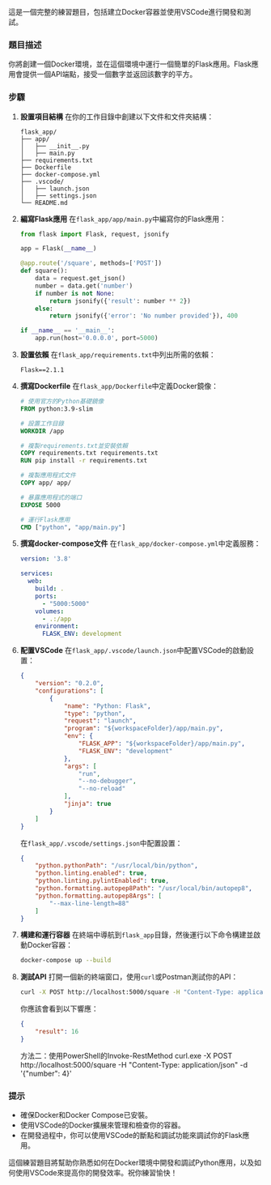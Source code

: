這是一個完整的練習題目，包括建立Docker容器並使用VSCode進行開發和測試。

### 題目描述

你將創建一個Docker環境，並在這個環境中運行一個簡單的Flask應用。Flask應用會提供一個API端點，接受一個數字並返回該數字的平方。

### 步驟

1. **設置項目結構**
   在你的工作目錄中創建以下文件和文件夾結構：
   ```
   flask_app/
   ├── app/
   │   ├── __init__.py
   │   ├── main.py
   ├── requirements.txt
   ├── Dockerfile
   ├── docker-compose.yml
   ├── .vscode/
   │   ├── launch.json
   │   ├── settings.json
   └── README.md
   ```

2. **編寫Flask應用**
   在`flask_app/app/main.py`中編寫你的Flask應用：
   ```python
   from flask import Flask, request, jsonify

   app = Flask(__name__)

   @app.route('/square', methods=['POST'])
   def square():
       data = request.get_json()
       number = data.get('number')
       if number is not None:
           return jsonify({'result': number ** 2})
       else:
           return jsonify({'error': 'No number provided'}), 400

   if __name__ == '__main__':
       app.run(host='0.0.0.0', port=5000)
   ```

3. **設置依賴**
   在`flask_app/requirements.txt`中列出所需的依賴：
   ```
   Flask==2.1.1
   ```

4. **撰寫Dockerfile**
   在`flask_app/Dockerfile`中定義Docker鏡像：
   ```Dockerfile
   # 使用官方的Python基礎鏡像
   FROM python:3.9-slim

   # 設置工作目錄
   WORKDIR /app

   # 複製requirements.txt並安裝依賴
   COPY requirements.txt requirements.txt
   RUN pip install -r requirements.txt

   # 複製應用程式文件
   COPY app/ app/

   # 暴露應用程式的端口
   EXPOSE 5000

   # 運行Flask應用
   CMD ["python", "app/main.py"]
   ```

5. **撰寫docker-compose文件**
   在`flask_app/docker-compose.yml`中定義服務：
   ```yaml
   version: '3.8'

   services:
     web:
       build: .
       ports:
         - "5000:5000"
       volumes:
         - .:/app
       environment:
         FLASK_ENV: development
   ```

6. **配置VSCode**
   在`flask_app/.vscode/launch.json`中配置VSCode的啟動設置：
   ```json
   {
       "version": "0.2.0",
       "configurations": [
           {
               "name": "Python: Flask",
               "type": "python",
               "request": "launch",
               "program": "${workspaceFolder}/app/main.py",
               "env": {
                   "FLASK_APP": "${workspaceFolder}/app/main.py",
                   "FLASK_ENV": "development"
               },
               "args": [
                   "run",
                   "--no-debugger",
                   "--no-reload"
               ],
               "jinja": true
           }
       ]
   }
   ```

   在`flask_app/.vscode/settings.json`中配置設置：
   ```json
   {
       "python.pythonPath": "/usr/local/bin/python",
       "python.linting.enabled": true,
       "python.linting.pylintEnabled": true,
       "python.formatting.autopep8Path": "/usr/local/bin/autopep8",
       "python.formatting.autopep8Args": [
           "--max-line-length=88"
       ]
   }
   ```

7. **構建和運行容器**
   在終端中導航到`flask_app`目錄，然後運行以下命令構建並啟動Docker容器：
   ```sh
   docker-compose up --build
   ```

8. **測試API**
   打開一個新的終端窗口，使用`curl`或Postman測試你的API：
   ```sh
   curl -X POST http://localhost:5000/square -H "Content-Type: application/json" -d '{"number": 4}'
   ```

   你應該會看到以下響應：
   ```json
   {
       "result": 16
   }
   ```

   方法二：使用PowerShell的Invoke-RestMethod
   curl.exe -X POST http://localhost:5000/square -H "Content-Type: application/json" -d '{\"number\": 4}'


### 提示
- 確保Docker和Docker Compose已安裝。
- 使用VSCode的Docker擴展來管理和檢查你的容器。
- 在開發過程中，你可以使用VSCode的斷點和調試功能來調試你的Flask應用。

這個練習題目將幫助你熟悉如何在Docker環境中開發和調試Python應用，以及如何使用VSCode來提高你的開發效率。祝你練習愉快！
